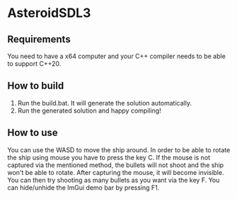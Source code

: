 # AsteroidSDL3


## Requirements
You need to have a x64 computer and your C++ compiler needs to be able to support C++20.

## How to build

1) Run the build.bat. It will generate the solution automatically.
2) Run the generated solution and happy compiling!


## How to use
You can use the WASD to move the ship around. In order to be able to rotate the ship using mouse you have to press the key C. If the mouse is not captured via the mentioned method,
the bullets will not shoot and the ship won't be able to rotate. After capturing the mouse, it will become invisible. You can then try shooting as many bullets as you want via 
the key F. You can hide/unhide the ImGui demo bar by pressing F1.
